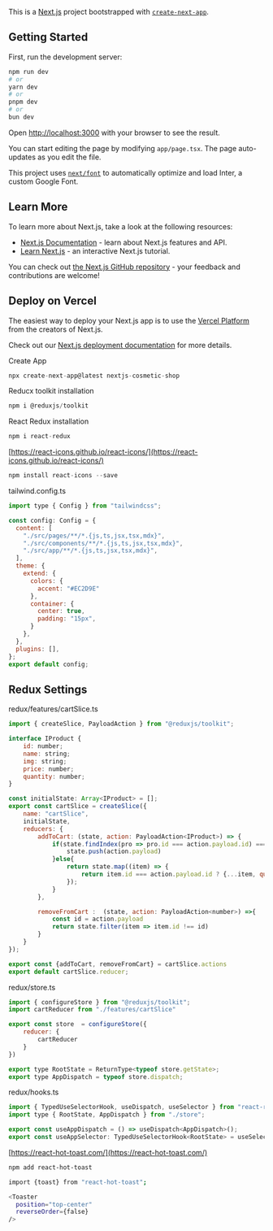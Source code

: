 This is a [Next.js](https://nextjs.org/) project bootstrapped with [`create-next-app`](https://github.com/vercel/next.js/tree/canary/packages/create-next-app).

## Getting Started

First, run the development server:

```bash
npm run dev
# or
yarn dev
# or
pnpm dev
# or
bun dev
```

Open [http://localhost:3000](http://localhost:3000) with your browser to see the result.

You can start editing the page by modifying `app/page.tsx`. The page auto-updates as you edit the file.

This project uses [`next/font`](https://nextjs.org/docs/basic-features/font-optimization) to automatically optimize and load Inter, a custom Google Font.

## Learn More

To learn more about Next.js, take a look at the following resources:

- [Next.js Documentation](https://nextjs.org/docs) - learn about Next.js features and API.
- [Learn Next.js](https://nextjs.org/learn) - an interactive Next.js tutorial.

You can check out [the Next.js GitHub repository](https://github.com/vercel/next.js/) - your feedback and contributions are welcome!

## Deploy on Vercel

The easiest way to deploy your Next.js app is to use the [Vercel Platform](https://vercel.com/new?utm_medium=default-template&filter=next.js&utm_source=create-next-app&utm_campaign=create-next-app-readme) from the creators of Next.js.

Check out our [Next.js deployment documentation](https://nextjs.org/docs/deployment) for more details.

Create App
````js
npx create-next-app@latest nextjs-cosmetic-shop
````

Reducx toolkit installation
````js
npm i @reduxjs/toolkit
````

React Redux  installation
````js
npm i react-redux
````

[https://react-icons.github.io/react-icons/](https://react-icons.github.io/react-icons/)
````js
npm install react-icons --save
````

tailwind.config.ts
````js
import type { Config } from "tailwindcss";

const config: Config = {
  content: [
    "./src/pages/**/*.{js,ts,jsx,tsx,mdx}",
    "./src/components/**/*.{js,ts,jsx,tsx,mdx}",
    "./src/app/**/*.{js,ts,jsx,tsx,mdx}",
  ],
  theme: {
    extend: {
      colors: {
        accent: "#EC2D9E"
      },
      container: {
        center: true,
        padding: "15px",
      }
    },
  },
  plugins: [],
};
export default config;
````
## Redux Settings
redux/features/cartSlice.ts
````js
import { createSlice, PayloadAction } from "@reduxjs/toolkit";

interface IProduct {
    id: number;
    name: string;
    img: string;
    price: number;
    quantity: number;
}

const initialState: Array<IProduct> = [];
export const cartSlice = createSlice({
    name: "cartSlice",
    initialState,
    reducers: {
        addToCart: (state, action: PayloadAction<IProduct>) => {
            if(state.findIndex(pro => pro.id === action.payload.id) === -1){
                state.push(action.payload)
            }else{
                return state.map((item) => {
                    return item.id === action.payload.id ? {...item, quantity: item.quantity + 1} : item;
                });
            }
        },

        removeFromCart :  (state, action: PayloadAction<number>) =>{
            const id = action.payload
            return state.filter(item => item.id !== id)
        }
    }
});

export const {addToCart, removeFromCart} = cartSlice.actions
export default cartSlice.reducer;

````

redux/store.ts
````js
import { configureStore } from "@reduxjs/toolkit";
import cartReducer from "./features/cartSlice"

export const store  = configureStore({
    reducer: {
        cartReducer
    }
})

export type RootState = ReturnType<typeof store.getState>;
export type AppDispatch = typeof store.dispatch;
````

redux/hooks.ts
````js
import { TypedUseSelectorHook, useDispatch, useSelector } from "react-redux";
import type { RootState, AppDispatch } from "./store";

export const useAppDispatch = () => useDispatch<AppDispatch>();
export const useAppSelector: TypedUseSelectorHook<RootState> = useSelector;
````

[https://react-hot-toast.com/](https://react-hot-toast.com/)
````bash
npm add react-hot-toast

import {toast} from "react-hot-toast";

<Toaster
  position="top-center"
  reverseOrder={false}
/>
````